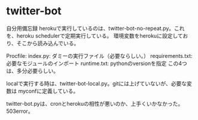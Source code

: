 # twitter-bot
自分用備忘録
herokuで実行しているのは、twitter-bot-no-repeat.py。これを、heroku schedulerで定期実行している。
環境変数をherokuに設定しており、そこから読み込んでいる。

Procfile: 
index.py: ダミーの実行ファイル（必要ならしい。）
requirements.txt: 必要なモジュールのインポート
runtime.txt: pythonのversionを指定
この4つは、多分必要らしい。

localで実行する時は、twitter-bot-local.py。gitには上げていないが、必要な変数は
myconfに定義している。

twitter-bot.pyは、cronとherokuの相性が悪いのか、上手くいかなかった。503error。
